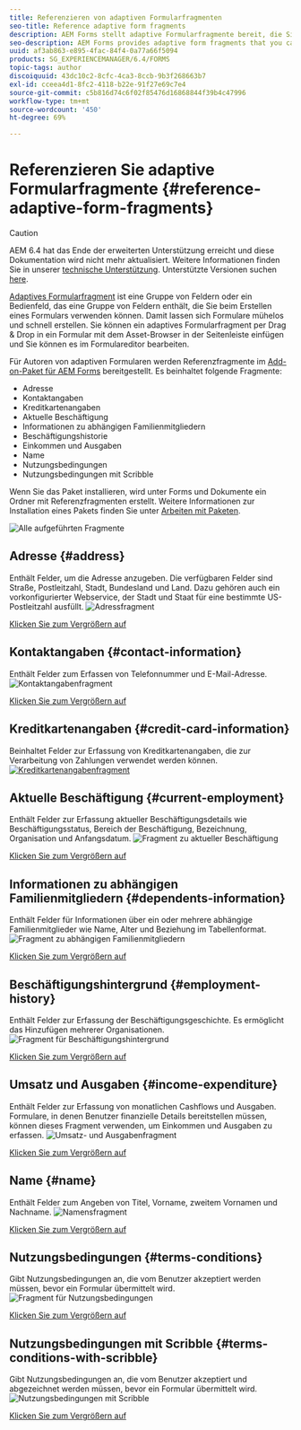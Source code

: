 ```yaml
---
title: Referenzieren von adaptiven Formularfragmenten
seo-title: Reference adaptive form fragments
description: AEM Forms stellt adaptive Formularfragmente bereit, die Sie als Assets verwenden können, um ein Formular schnell zu erstellen.
seo-description: AEM Forms provides adaptive form fragments that you can use as assets to create a form quickly.
uuid: af3ab863-e895-4fac-84f4-0a77a66f5094
products: SG_EXPERIENCEMANAGER/6.4/FORMS
topic-tags: author
discoiquuid: 43dc10c2-8cfc-4ca3-8ccb-9b3f268663b7
exl-id: cceea4d1-8fc2-4118-b22e-91f27e69c7e4
source-git-commit: c5b816d74c6f02f85476d16868844f39b4c47996
workflow-type: tm+mt
source-wordcount: '450'
ht-degree: 69%

---
```


# Referenzieren Sie adaptive Formularfragmente {#reference-adaptive-form-fragments}

>[!CAUTION]
>
>AEM 6.4 hat das Ende der erweiterten Unterstützung erreicht und diese Dokumentation wird nicht mehr aktualisiert. Weitere Informationen finden Sie in unserer [technische Unterstützung](https://helpx.adobe.com/de/support/programs/eol-matrix.html). Unterstützte Versionen suchen [here](https://experienceleague.adobe.com/docs/?lang=de).

[Adaptives Formularfragment](/help/forms/using/adaptive-form-fragments.md) ist eine Gruppe von Feldern oder ein Bedienfeld, das eine Gruppe von Feldern enthält, die Sie beim Erstellen eines Formulars verwenden können. Damit lassen sich Formulare mühelos und schnell erstellen. Sie können ein adaptives Formularfragment per Drag &amp; Drop in ein Formular mit dem Asset-Browser in der Seitenleiste einfügen und Sie können es im Formulareditor bearbeiten.

Für Autoren von adaptiven Formularen werden Referenzfragmente im [Add-on-Paket für AEM Forms](https://experienceleague.adobe.com/docs/experience-manager-release-information/aem-release-updates/forms-updates/aem-forms-releases.html?lang=de) bereitgestellt. Es beinhaltet folgende Fragmente:

* Adresse
* Kontaktangaben
* Kreditkartenangaben
* Aktuelle Beschäftigung
* Informationen zu abhängigen Familienmitgliedern
* Beschäftigungshistorie
* Einkommen und Ausgaben
* Name
* Nutzungsbedingungen
* Nutzungsbedingungen mit Scribble

Wenn Sie das Paket installieren, wird unter Forms und Dokumente ein Ordner mit Referenzfragmenten erstellt. Weitere Informationen zur Installation eines Pakets finden Sie unter [Arbeiten mit Paketen](/help/sites-administering/package-manager.md).

![Alle aufgeführten Fragmente](assets/ootb-frags.png)

## Adresse {#address}

Enthält Felder, um die Adresse anzugeben. Die verfügbaren Felder sind Straße, Postleitzahl, Stadt, Bundesland und Land. Dazu gehören auch ein vorkonfigurierter Webservice, der Stadt und Staat für eine bestimmte US-Postleitzahl ausfüllt.
![Adressfragment](assets/address.png)

[Klicken Sie zum Vergrößern auf](assets/address.png)

## Kontaktangaben {#contact-information}

Enthält Felder zum Erfassen von Telefonnummer und E-Mail-Adresse.
![Kontaktangabenfragment](assets/contact-info.png)

[Klicken Sie zum Vergrößern auf](assets/contact-info-1.png)

## Kreditkartenangaben {#credit-card-information}

Beinhaltet Felder zur Erfassung von Kreditkartenangaben, die zur Verarbeitung von Zahlungen verwendet werden können.
[ ![Kreditkartenangabenfragment](assets/cc-info.png)](assets/cc-info-1.png)

## Aktuelle Beschäftigung {#current-employment}

Enthält Felder zur Erfassung aktueller Beschäftigungsdetails wie Beschäftigungsstatus, Bereich der Beschäftigung, Bezeichnung, Organisation und Anfangsdatum.
![Fragment zu aktueller Beschäftigung](assets/current-emp.png)

[Klicken Sie zum Vergrößern auf](assets/current-emp-1.png)

## Informationen zu abhängigen Familienmitgliedern {#dependents-information}

Enthält Felder für Informationen über ein oder mehrere abhängige Familienmitglieder wie Name, Alter und Beziehung im Tabellenformat.
![Fragment zu abhängigen Familienmitgliedern](assets/dependents-info.png)

[Klicken Sie zum Vergrößern auf](assets/dependents-info-1.png)

## Beschäftigungshintergrund {#employment-history}

Enthält Felder zur Erfassung der Beschäftigungsgeschichte. Es ermöglicht das Hinzufügen mehrerer Organisationen.
![Fragment für Beschäftigungshintergrund](assets/emp-history.png)

[Klicken Sie zum Vergrößern auf](assets/emp-history-1.png)

## Umsatz und Ausgaben {#income-expenditure}

Enthält Felder zur Erfassung von monatlichen Cashflows und Ausgaben. Formulare, in denen Benutzer finanzielle Details bereitstellen müssen, können dieses Fragment verwenden, um Einkommen und Ausgaben zu erfassen.
![Umsatz- und Ausgabenfragment](assets/income.png)

[Klicken Sie zum Vergrößern auf](assets/income-1.png)

## Name {#name}

Enthält Felder zum Angeben von Titel, Vorname, zweitem Vornamen und Nachname.
![Namensfragment](assets/name.png)

[Klicken Sie zum Vergrößern auf](assets/name-1.png)

## Nutzungsbedingungen {#terms-conditions}

Gibt Nutzungsbedingungen an, die vom Benutzer akzeptiert werden müssen, bevor ein Formular übermittelt wird.
![Fragment für Nutzungsbedingungen](assets/tnc.png)

[Klicken Sie zum Vergrößern auf](assets/tnc-1.png)

## Nutzungsbedingungen mit Scribble {#terms-conditions-with-scribble}

Gibt Nutzungsbedingungen an, die vom Benutzer akzeptiert und abgezeichnet werden müssen, bevor ein Formular übermittelt wird.
![Nutzungsbedingungen mit Scribble](assets/tnc-scribble.png)

[Klicken Sie zum Vergrößern auf](assets/tnc-scribble-1.png)
